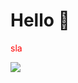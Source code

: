 # Hello 👋
<style>
  p{
    color: red; 
  }
 </style>
<div>
  <p>sla<p/>
  <img src="https://github-readme-stats.vercel.app/api?username=4ly-a&show_icons=true&theme=tokyonight"/>
</div>
